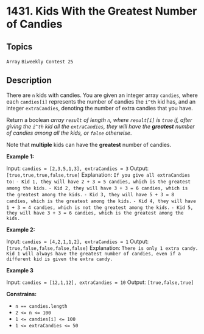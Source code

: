 # 1431. Kids With the Greatest Number of Candies

## Topics

`Array` `Biweekly Contest 25`

## Description

There are `n` kids with candies. You are given an integer array `candies`, where each `candies[i]` represents the number of candies the `i^th` kid has, and an integer `extraCandies`, denoting the number of extra candies that you have.

Return a boolean *array `result` of length `n`, where `result[i]` is `true` if, after giving the `i^th` kid all the `extraCandies`, they will have the **greatest** number of candies among all the kids, or `false` otherwise*.

Note that **multiple** kids can have the **greatest** number of candies.

**Example 1:**

Input: `candies = [2,3,5,1,3], extraCandies = 3`
Output: `[true,true,true,false,true]`
Explanation: `If you give all extraCandies to:`
`- Kid 1, they will have 2 + 3 = 5 candies, which is the greatest among the kids.`
`- Kid 2, they will have 3 + 3 = 6 candies, which is the greatest among the kids.`
`- Kid 3, they will have 5 + 3 = 8 candies, which is the greatest among the kids.`
`- Kid 4, they will have 1 + 3 = 4 candies, which is not the greatest among the kids.`
`- Kid 5, they will have 3 + 3 = 6 candies, which is the greatest among the kids.`

**Example 2:**

Input: `candies = [4,2,1,1,2], extraCandies = 1`
Output: `[true,false,false,false,false]`
Explanation: `There is only 1 extra candy.`
`Kid 1 will always have the greatest number of candies, even if a different kid is given the extra candy.`

**Example 3**

Input: `candies = [12,1,12], extraCandies = 10`
Output: `[true,false,true]`

**Constrains:**

- `n == candies.length`
- `2 <= n <= 100`
- `1 <= candies[i] <= 100`
- `1 <= extraCandies <= 50`
